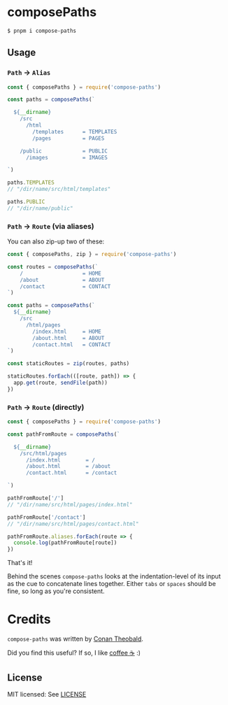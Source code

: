# composePaths

```sh
$ pnpm i compose-paths
```

## Usage

### `Path` &rarr; `Alias`

```js
const { composePaths } = require('compose-paths')

const paths = composePaths(`

  ${__dirname}
    /src
      /html
        /templates      = TEMPLATES
        /pages          = PAGES

    /public             = PUBLIC
      /images           = IMAGES

`)

paths.TEMPLATES
// "/dir/name/src/html/templates"

paths.PUBLIC
// "/dir/name/public"
```

### `Path` &rarr; `Route` (via aliases)

You can also zip-up two of these:

```js
const { composePaths, zip } = require('compose-paths')

const routes = composePaths(`
    /                   = HOME
    /about              = ABOUT
    /contact            = CONTACT
`)

const paths = composePaths(`
  ${__dirname}
    /src
      /html/pages
        /index.html     = HOME
        /about.html     = ABOUT
        /contact.html   = CONTACT
`)

const staticRoutes = zip(routes, paths)

staticRoutes.forEach(([route, path]) => {
  app.get(route, sendFile(path))
})
```

### `Path` &rarr; `Route` (directly)

```js
const { composePaths } = require('compose-paths')

const pathFromRoute = composePaths(`

  ${__dirname}
    /src/html/pages
      /index.html        = /
      /about.html        = /about
      /contact.html      = /contact

`)

pathFromRoute['/']
// "/dir/name/src/html/pages/index.html"

pathFromRoute['/contact']
// "/dir/name/src/html/pages/contact.html"

pathFromRoute.aliases.forEach(route => {
  console.log(pathFromRoute[route])
})
```

That's it!

Behind the scenes `compose-paths` looks at the indentation-level of its input as the cue to concatenate lines together. Either `tabs` or `spaces` should be fine, so long as you're consistent.

# Credits

`compose-paths` was written by [Conan Theobald](https://github.com/shuckster/).

Did you find this useful? If so, I like [coffee ☕️](https://www.buymeacoffee.com/shuckster) :)

## License

MIT licensed: See [LICENSE](LICENSE)
